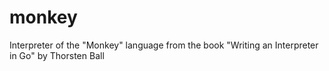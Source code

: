 # monkey

Interpreter of the "Monkey" language from the book "Writing an Interpreter in Go" by Thorsten Ball

